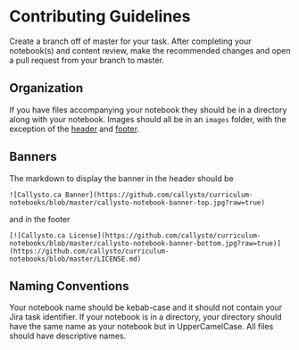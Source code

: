 # Contributing Guidelines
Create a branch off of master for your task. After completing your notebook(s) and content review, make the recommended changes and open a pull request from your branch to master.

## Organization
If you have files accompanying your notebook they should be in a directory along with your notebook.
Images should all be in an `images` folder, with the exception of the [header](https://github.com/callysto/curriculum-notebooks/blob/master/callysto-notebook-banner-top.jpg?raw=true) and [footer](https://github.com/callysto/curriculum-notebooks/blob/master/callysto-notebook-banner-bottom.jpg?raw=true).

## Banners

The markdown to display the banner in the header should be

`![Callysto.ca Banner](https://github.com/callysto/curriculum-notebooks/blob/master/callysto-notebook-banner-top.jpg?raw=true)`

and in the footer

`[![Callysto.ca License](https://github.com/callysto/curriculum-notebooks/blob/master/callysto-notebook-banner-bottom.jpg?raw=true)](https://github.com/callysto/curriculum-notebooks/blob/master/LICENSE.md)`

## Naming Conventions
Your notebook name should be kebab-case and it should not contain your Jira task identifier. 
If your notebook is in a directory, your directory should have the same name as your notebook but in UpperCamelCase. 
All files should have descriptive names.
